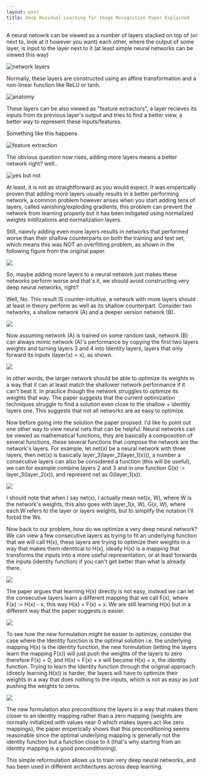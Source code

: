 ```yaml
---
layout: post
title: Deep Residual Learning for Image Recognition Paper Explained
---
```


A neural netowrk can be viewed as a number of layers stacked on top of (or next to, look at it however you want) each other, where the output of some layer, is input to the layer next to it (at least simple neural networks can be viewed this way)

![network layers](images/layers.jpg)

Normally, these layers are constructed using an affine transformation and a non-linear function like ReLU or tanh.

![anatomy](images/anatomy_layer.jpg)

These layers can be also viewed as "feature extractors", a layer recieves its  inputs from its previous layer's output and tries to find a better view, a better way to represent these inputs/features.

Something like this happens

![feature extraction](images/feature_extraction.jpg)

The obvious question now rises, adding more layers means a better network right? well..

![yes but not](images/yes_but_no.jpg)

At least, it is not as straightforward as you would expect.
It was emperically proven that adding more layers usually results in a better performing network, a common problem however arises when you start adding tens of layers, called vanishing/exploding gradients, this problem can prevent the network from learning properly but it has been mitigated using normalized weights initilizations and normalization layers.

Still, naievly adding even more layers results in networks that performed worse than their shallow counterparts on both the training and test set, which means this was NOT an overfitting problem, as shown in the following figure from the original paper.

![](images/fig4.jpg)

So, maybe adding more layers to a neural network just makes these networks perform worse and that's it, we should avoid constructing very deep neural networks, right?

Well, No. This result IS counter-intuitive, a network with more layers should at least in theory perform as well as its shallow counterpart. Consider two networks, a shallow network (A) and a deeper version network (B).

![](images/A_and_B.jpg)

Now assuming network (A) is trained on some random task, network (B) can always mimic network (A)'s performance by copying the first two layers weights and turning layers 3 and 4 into Identity layers, layers that only forward its inputs (layer(x) = x), as shown.

![](images/A_and_B_2.jpg)

In other words, the larger network should be able to optimize its weights in a way that it can at least match the shallower network performance if it can't beat it. In practice though the network struggles to optimize its weights that way. The paper suggests that the current optimization techniques struggle to find a solution even close to the shallow + identity layers one. This suggests that not all networks are as easy to optimize.

Now before going into the solution the paper propsed. I'd like to point out one other way to view neural nets that can be helpful. Neural networks can be viewed as mathematical functions, they are basically a composotion of several functions, these several functions that compose the network are the network's layers. For example, let net(x) be a neural network with three layers, then net(x) is basically layer_3(layer_2(layer_1(x))), a number a consecutive layers can also be considered a function (this will be useful), we can for example combine layers 2 and 3 and in one function G(x) := layer_3(layer_2(x)), and represent net as G(layer_1(x)).

![](images/net.jpg)

I should note that when I say net(x), I actually mean net(x, W), where W is the network's weights, this also goes with layer_1(x, W), G(x, W), where each W refers to the layer or layers weights, but to simplify the notation I'll forbid the Ws.

Now back to our problem, how do we optimize a very deep neural network? We can view a few consecutive layers as trying to fit an underlying function that we will call H(x), these layers are trying to optimize their weights in a way that makes them identitcal to H(x), ideally H(x) is a mapping that transforms the inputs into a more useful representation, or at least forwards the inputs (identity function) if you can't get better than what is already there.

![](images/h_x.jpg)


The paper argues that learning H(x) directly is not easy, instead we can let the consecutive layers learn a different mapping that we call F(x), where F(x) := H(x) - x, this way H(x) = F(x) + x. We are still learning H(x) but in a different way that the paper suggests is easier.

![](images/f_x.jpg)

To see how the new formulation might be easier to optimize, consider the case where the Identity function is the optimal solution i.e. the underlying mapping H(x) is the identity function, the new formulation (letting the layers learn the mapping F(x)) will just push the weights of the layers to zero therefore F(x) = 0, and H(x) = F(x) + x will become H(x) = x, the identity function. Trying to learn the Identity function through the original approach (direcly learning H(x)) is harder, the layers will have to optimize their weights in a way that does nothing to the inputs, which is not as easy as just pushing the weights to zeros.

![](images/find_weights.jpg)

The new formulation also preconditions the layers in a way that makes them closer to an identity mapping rather than a zero mapping (weights are normally initialized with values near 0 which makes layers act like zero mappings), the paper emperically shows that this preconditioning seems reasonable since the optimal underlying mapping is generally not the identity function but a function close to it (that's why starting from an identity mapping is a good preconditioning).


This simple reformulation allows us to train very deep neural networks, and has been used in different architectures across deep learning. 